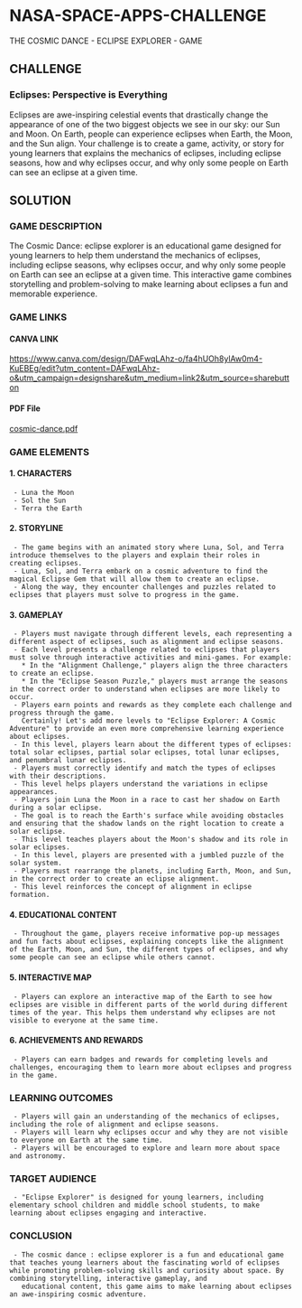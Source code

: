 # NASA-SPACE-APPS-CHALLENGE
THE COSMIC DANCE - ECLIPSE EXPLORER - GAME

## CHALLENGE
### Eclipses: Perspective is Everything
Eclipses are awe-inspiring celestial events that drastically change the appearance of one of the two biggest objects we see in our sky: our Sun and Moon. On Earth, people can experience eclipses when Earth, the Moon, and the Sun align. Your challenge is to create a game, activity, or story for young learners that explains the mechanics of eclipses, including eclipse seasons, how and why eclipses occur, and why only some people on Earth can see an eclipse at a given time.

## SOLUTION
### GAME DESCRIPTION 
The Cosmic Dance: eclipse explorer is an educational game designed for young learners to help them understand the mechanics of eclipses, including eclipse seasons, why eclipses occur, and why only some people on Earth can see an eclipse at a given time. This interactive game combines storytelling and problem-solving to make learning about eclipses a fun and memorable experience.

### GAME LINKS
#### CANVA LINK
https://www.canva.com/design/DAFwqLAhz-o/fa4hUOh8ylAw0m4-KuEBEg/edit?utm_content=DAFwqLAhz-o&utm_campaign=designshare&utm_medium=link2&utm_source=sharebutton
#### PDF File
[cosmic-dance.pdf](https://github.com/nattycoder/NASA-SPACE-APPS-CHALLENGE/files/12841687/cosmic-dance.pdf)

### GAME ELEMENTS
#### 1. CHARACTERS
     - Luna the Moon
     - Sol the Sun
     - Terra the Earth
     
#### 2. STORYLINE
     - The game begins with an animated story where Luna, Sol, and Terra introduce themselves to the players and explain their roles in creating eclipses.
     - Luna, Sol, and Terra embark on a cosmic adventure to find the magical Eclipse Gem that will allow them to create an eclipse.
     - Along the way, they encounter challenges and puzzles related to eclipses that players must solve to progress in the game.
     
#### 3. GAMEPLAY
     - Players must navigate through different levels, each representing a different aspect of eclipses, such as alignment and eclipse seasons.
     - Each level presents a challenge related to eclipses that players must solve through interactive activities and mini-games. For example:
       * In the "Alignment Challenge," players align the three characters to create an eclipse.
       * In the "Eclipse Season Puzzle," players must arrange the seasons in the correct order to understand when eclipses are more likely to occur.
     - Players earn points and rewards as they complete each challenge and progress through the game.
       Certainly! Let's add more levels to "Eclipse Explorer: A Cosmic Adventure" to provide an even more comprehensive learning experience about eclipses.
     - In this level, players learn about the different types of eclipses: total solar eclipses, partial solar eclipses, total lunar eclipses, and penumbral lunar eclipses.
     - Players must correctly identify and match the types of eclipses with their descriptions.
     - This level helps players understand the variations in eclipse appearances.
     - Players join Luna the Moon in a race to cast her shadow on Earth during a solar eclipse.
     - The goal is to reach the Earth's surface while avoiding obstacles and ensuring that the shadow lands on the right location to create a solar eclipse.
     - This level teaches players about the Moon's shadow and its role in solar eclipses.
     - In this level, players are presented with a jumbled puzzle of the solar system.
     - Players must rearrange the planets, including Earth, Moon, and Sun, in the correct order to create an eclipse alignment.
     - This level reinforces the concept of alignment in eclipse formation.
     
#### 4. EDUCATIONAL CONTENT
     - Throughout the game, players receive informative pop-up messages and fun facts about eclipses, explaining concepts like the alignment of the Earth, Moon, and Sun, the different types of eclipses, and why some people can see an eclipse while others cannot.

#### 5. INTERACTIVE MAP
     - Players can explore an interactive map of the Earth to see how eclipses are visible in different parts of the world during different times of the year. This helps them understand why eclipses are not visible to everyone at the same time.

#### 6. ACHIEVEMENTS AND REWARDS
     - Players can earn badges and rewards for completing levels and challenges, encouraging them to learn more about eclipses and progress in the game.

### LEARNING OUTCOMES
     - Players will gain an understanding of the mechanics of eclipses, including the role of alignment and eclipse seasons.
     - Players will learn why eclipses occur and why they are not visible to everyone on Earth at the same time.
     - Players will be encouraged to explore and learn more about space and astronomy.
     
### TARGET AUDIENCE
     - "Eclipse Explorer" is designed for young learners, including elementary school children and middle school students, to make learning about eclipses engaging and interactive.
     
### CONCLUSION
     - The cosmic dance : eclipse explorer is a fun and educational game that teaches young learners about the fascinating world of eclipses while promoting problem-solving skills and curiosity about space. By combining storytelling, interactive gameplay, and   
       educational content, this game aims to make learning about eclipses an awe-inspiring cosmic adventure.

